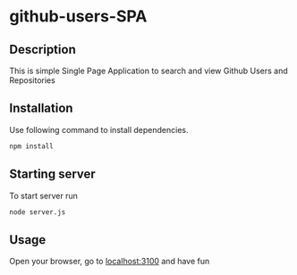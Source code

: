 # github-users-SPA

## Description

This is simple Single Page Application to search and view Github Users and Repositories

## Installation

Use following command to install dependencies.

```bash
npm install
```

## Starting server

To start server run

```bash
node server.js
```

## Usage

Open your browser, go to [localhost:3100](http://localhost:3100) and have fun
